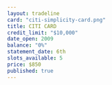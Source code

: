 ```yaml
---
layout: tradeline
card: "citi-simplicity-card.png"
title: CITI CARD
credit_limit: "$10,000"
date_open: 2009
balance: "0%"
statement_date: 6th
slots_available: 5
price: $850
published: true
---
```


